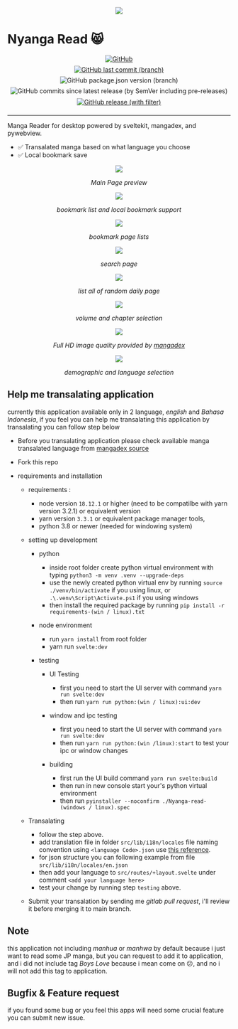 <p align="center">
  <img src="./docs/images/logo.png" />
</p>

# Nyanga Read 😸

<p style="margin: 0px;" align="center">
<a href="https://raw.githubusercontent.com/IDNatte/Nyanga-Read/main/LICENSE" target="_blank">
<img alt="GitHub" src="https://img.shields.io/github/license/IDNatte/Nyanga-Read">
</a>
</p>

<p style="margin-top: 0.5em; margin-bottom: 0px;" align="center">
<a href="https://github.com/IDNatte/Nyanga-Read/commit/main" target="_blank">
<img style="margin: 0px;" alt="GitHub last commit (branch)" src="https://img.shields.io/github/last-commit/IDNatte/Nyanga-Read/main?logo=GitHub">
</a>
</p>

<p style="margin: 0px;" align="center">
<img style="margin-top: 0.5em; margin-bottom: 0px;" alt="GitHub package.json version (branch)" src="https://img.shields.io/github/package-json/v/IDNatte/Nyanga-Read/main?logo=Yarn">
</p>

<p style="margin-top: 0.5em; margin-bottom: 0px;" align="center"><img style="margin: 0px;" alt="GitHub commits since latest release (by SemVer including pre-releases)" src="https://img.shields.io/github/commits-since/IDNatte/Nyanga-Read/latest/main">
</p>

<p style="margin-top: 1px; margin-bottom: 3px;" align="center">
<a href="https://github.com/IDNatte/Nyanga-Read/releases" target="_blank">
<img style="margin: 0.5em;" alt="GitHub release (with filter)" src="https://img.shields.io/github/v/release/IDNatte/Nyanga-Read?logo=GitHub&display_name=release">
</a>
</p>

---

Manga Reader for desktop powered by sveltekit, mangadex, and pywebview.

- ✅ Transalated manga based on what language you choose
- ✅ Local bookmark save
<p align="center">
  <img src="./docs/images/main.png" />
</p>
<p align="center"><i>Main Page preview</i></p>

<p align="center">
  <img src="./docs/images/my-bookmarks.png" />
</p>
<p align="center"><i>bookmark list and local bookmark support</i></p>

<p align="center">
  <img src="./docs/images/my-bookmark-page.png" />
</p>
<p align="center"><i>bookmark page lists</i></p>

<p align="center">
  <img src="./docs/images/search-page.png" />
</p>
<p align="center"><i>search page</i></p>

<p align="center">
  <img src="./docs/images/daily-page.png" />
</p>
<p align="center"><i>list all of random daily page</i></p>

<p align="center">
  <img src="./docs/images/detail-page.png" />
</p>
<p align="center"><i>volume and chapter selection</i></p>

<p align="center">
  <img src="./docs/images/read-image.png" />
</p>
<p align="center"><i>Full HD image quality provided by <a href="https://mangadex.org">mangadex</a></i></p>

<p align="center">
  <img src="./docs/images/settings.png" />
</p>
<p align="center"><i>demographic and language selection</i></p>

## Help me transalating application

currently this application available only in 2 language, _english_ and _Bahasa Indonesia_, if you feel you can help me transalating this application by transalating you can follow step below

- Before you transalating application please check available manga transalated language from [mangadex source](https://api.mangadex.org/docs/static-data/)
- Fork this repo
- requirements and installation

  - requirements :
    - node version `18.12.1` or higher (need to be compatilbe with yarn version 3.2.1) or equivalent version
    - yarn version `3.3.1` or equivalent package manager tools,
    - python 3.8 or newer (needed for windowing system)
  - setting up development

    - python

      - inside root folder create python virtual environment with typing `python3 -m venv .venv --upgrade-deps`
      - use the newly created python virtual env by running `source ./venv/bin/activate` if you using linux, or `.\.venv\Script\Activate.ps1` if you using windows
      - then install the required package by running `pip install -r requirements-(win / linux).txt`

    - node environment

      - run `yarn install` from root folder
      - yarn run `svelte:dev`

    - testing

      - UI Testing

        - first you need to start the UI server with command `yarn run svelte:dev`
        - then run `yarn run python:(win / linux):ui:dev`

      - window and ipc testing

        - first you need to start the UI server with command `yarn run svelte:dev`
        - then run `yarn run python:(win /linux):start` to test your ipc or window changes

      - building
        - first run the UI build command `yarn run svelte:build`
        - then run in new console start your's python virtual environment
        - then run `pyinstaller --noconfirm ./Nyanga-read-(windows / linux).spec`

  - Transalating

    - follow the step above.
    - add translation file in folder `src/lib/i18n/locales` file naming convention using `<language Code>.json` use [this reference](https://www.w3docs.com/learn-html/html-language-codes.html).
    - for json structure you can following example from file `src/lib/i18n/locales/en.json`
    - then add your language to `src/routes/+layout.svelte` under comment `<add your language here>`
    - test your change by running step `testing` above.

  - Submit your transalation by sending me _gitlab pull request_, i'll review it before merging it to main branch.

## Note

this application not including _manhua_ or _manhwa_ by default because i just want to read some JP manga, but you can request to add it to application, and i did not include tag _Boys Love_ because i mean come on 😕, and no i will not add this tag to application.

## Bugfix & Feature request

if you found some bug or you feel this apps will need some crucial feature you can submit new issue.
